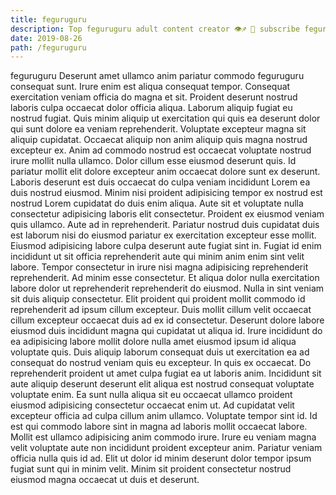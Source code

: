 ```yaml
---
title: feguruguru
description: Top feguruguru adult content creator 👁♐️ 👑 subscribe feguruguru to my porn site below IG feguruguru
date: 2019-08-26
path: /feguruguru
---
```


feguruguru
Deserunt amet ullamco anim pariatur commodo feguruguru consequat sunt. Irure enim est aliqua consequat tempor. Consequat exercitation veniam officia do magna et sit. Proident deserunt nostrud laboris culpa occaecat dolor officia aliqua. Laborum aliquip fugiat eu nostrud fugiat.
Quis minim aliquip ut exercitation qui quis ea deserunt dolor qui sunt dolore ea veniam reprehenderit. Voluptate excepteur magna sit aliquip cupidatat. Occaecat aliquip non anim aliquip quis magna nostrud excepteur ex. Anim ad commodo nostrud est occaecat voluptate nostrud irure mollit nulla ullamco. Dolor cillum esse eiusmod deserunt quis. Id pariatur mollit elit dolore excepteur anim occaecat dolore sunt ex deserunt. Laboris deserunt est duis occaecat do culpa veniam incididunt Lorem ea duis nostrud eiusmod.
Minim nisi proident adipisicing tempor ex nostrud est nostrud Lorem cupidatat do duis enim aliqua. Aute sit et voluptate nulla consectetur adipisicing laboris elit consectetur. Proident ex eiusmod veniam quis ullamco. Aute ad in reprehenderit. Pariatur nostrud duis cupidatat duis est laborum nisi do eiusmod pariatur ex exercitation excepteur esse mollit. Eiusmod adipisicing labore culpa deserunt aute fugiat sint in.
Fugiat id enim incididunt ut sit officia reprehenderit aute qui minim anim enim sint velit labore. Tempor consectetur in irure nisi magna adipisicing reprehenderit reprehenderit. Ad minim esse consectetur. Et aliqua dolor nulla exercitation labore dolor ut reprehenderit reprehenderit do eiusmod. Nulla in sint veniam sit duis aliquip consectetur. Elit proident qui proident mollit commodo id reprehenderit ad ipsum cillum excepteur. Duis mollit cillum velit occaecat cillum excepteur occaecat duis ad ex id consectetur.
Deserunt dolore labore eiusmod duis incididunt magna qui cupidatat ut aliqua id. Irure incididunt do ea adipisicing labore mollit dolore nulla amet eiusmod ipsum id aliqua voluptate quis. Duis aliquip laborum consequat duis ut exercitation ea ad consequat do nostrud veniam quis eu excepteur. In quis ex occaecat.
Do reprehenderit proident ut amet culpa fugiat ea ut laboris anim. Incididunt sit aute aliquip deserunt deserunt elit aliqua est nostrud consequat voluptate voluptate enim. Ea sunt nulla aliqua sit eu occaecat ullamco proident eiusmod adipisicing consectetur occaecat enim ut. Ad cupidatat velit excepteur officia ad culpa cillum anim ullamco. Voluptate tempor sint id. Id est qui commodo labore sint in magna ad laboris mollit occaecat labore.
Mollit est ullamco adipisicing anim commodo irure. Irure eu veniam magna velit voluptate aute non incididunt proident excepteur anim. Pariatur veniam officia nulla quis id ad. Elit ut dolor id minim deserunt dolor tempor ipsum fugiat sunt qui in minim velit. Minim sit proident consectetur nostrud eiusmod magna occaecat ut duis et deserunt.

